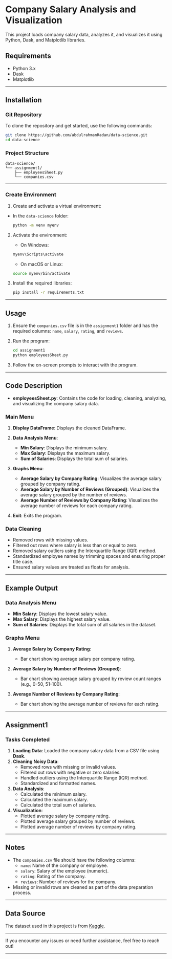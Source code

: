 # Company Salary Analysis and Visualization

This project loads company salary data, analyzes it, and visualizes it using Python, Dask, and Matplotlib libraries.

## Requirements

- Python 3.x
- Dask
- Matplotlib

---

## Installation

### Git Repository

To clone the repository and get started, use the following commands:

```bash
git clone https://github.com/abdulrahmanRadan/data-science.git
cd data-science
```

### Project Structure

```
data-science/
└── assignment1/
    ├── employeesSheet.py
    └── companies.csv
```

---

### Create Environment

1. Create and activate a virtual environment:

- In the `data-science` folder:

  ```sh
  python -m venv myenv
  ```

2. Activate the environment:

   - On Windows:

   ```sh
   myenv\Scripts\activate
   ```

   - On macOS or Linux:

   ```sh
   source myenv/bin/activate
   ```

3. Install the required libraries:

   ```sh
   pip install -r requirements.txt
   ```

---

## Usage

1. Ensure the `companies.csv` file is in the `assignment1` folder and has the required columns: `name`, `salary`, `rating`, and `reviews`.
2. Run the program:

   ```sh
   cd assignment1
   python employeesSheet.py
   ```

3. Follow the on-screen prompts to interact with the program.

---

## Code Description

- **employeesSheet.py**: Contains the code for loading, cleaning, analyzing, and visualizing the company salary data.

### Main Menu

1. **Display DataFrame**: Displays the cleaned DataFrame.
2. **Data Analysis Menu**:
   - **Min Salary**: Displays the minimum salary.
   - **Max Salary**: Displays the maximum salary.
   - **Sum of Salaries**: Displays the total sum of salaries.
3. **Graphs Menu**:

   - **Average Salary by Company Rating**: Visualizes the average salary grouped by company rating.
   - **Average Salary by Number of Reviews (Grouped)**: Visualizes the average salary grouped by the number of reviews.
   - **Average Number of Reviews by Company Rating**: Visualizes the average number of reviews for each company rating.

4. **Exit**: Exits the program.

### Data Cleaning

- Removed rows with missing values.
- Filtered out rows where salary is less than or equal to zero.
- Removed salary outliers using the Interquartile Range (IQR) method.
- Standardized employee names by trimming spaces and ensuring proper title case.
- Ensured salary values are treated as floats for analysis.

---

## Example Output

### Data Analysis Menu

- **Min Salary**: Displays the lowest salary value.
- **Max Salary**: Displays the highest salary value.
- **Sum of Salaries**: Displays the total sum of all salaries in the dataset.

### Graphs Menu

1. **Average Salary by Company Rating**:

   - Bar chart showing average salary per company rating.

2. **Average Salary by Number of Reviews (Grouped)**:

   - Bar chart showing average salary grouped by review count ranges (e.g., 0-50, 51-100).

3. **Average Number of Reviews by Company Rating**:
   - Bar chart showing the average number of reviews for each rating.

---

## Assignment1

### Tasks Completed

1. **Loading Data**: Loaded the company salary data from a CSV file using **Dask**.
2. **Cleaning Noisy Data**:
   - Removed rows with missing or invalid values.
   - Filtered out rows with negative or zero salaries.
   - Handled outliers using the Interquartile Range (IQR) method.
   - Standardized and formatted names.
3. **Data Analysis**:
   - Calculated the minimum salary.
   - Calculated the maximum salary.
   - Calculated the total sum of salaries.
4. **Visualization**:
   - Plotted average salary by company rating.
   - Plotted average salary grouped by number of reviews.
   - Plotted average number of reviews by company rating.

---

## Notes

- The `companies.csv` file should have the following columns:
  - `name`: Name of the company or employee.
  - `salary`: Salary of the employee (numeric).
  - `rating`: Rating of the company.
  - `reviews`: Number of reviews for the company.
- Missing or invalid rows are cleaned as part of the data preparation process.

---

## Data Source

The dataset used in this project is from [Kaggle](https://www.kaggle.com/datasets/iqmansingh/company-employee-dataset).

---

If you encounter any issues or need further assistance, feel free to reach out!

---
